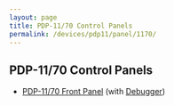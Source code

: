 ```yaml
---
layout: page
title: PDP-11/70 Control Panels
permalink: /devices/pdp11/panel/1170/
---
```


PDP-11/70 Control Panels
------------------------

* [PDP-11/70 Front Panel](front.xml) (with [Debugger](debugger/front.xml))

